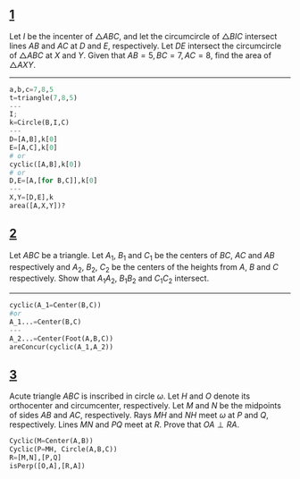 ## [1](https://artofproblemsolving.com/community/c4h2442556_some_nice_geo_i_made)

Let $I$ be the incenter of $\triangle ABC$, and let the circumcircle of $\triangle BIC$ intersect lines $AB$ and $AC$ at $D$ and $E$, respectively. Let $DE$ intersect the circumcircle of $\triangle ABC$ at $X$ and $Y$. Given that $AB=5,\,BC=7,\,AC=8$, find the area of $\triangle AXY$.

---

```python
a,b,c=7,8,5
t=triangle(7,8,5)
---
I;
k=Circle(B,I,C)
---
D=[A,B],k[0]
E=[A,C],k[0]
# or
cyclic([A,B],k[0])
# or
D,E=[A,[for B,C]],k[0]
---
X,Y=[D,E],k
area([A,X,Y])?
```

## [2](https://artofproblemsolving.com/community/c6h2351758_intersecting_lines)

Let $ABC$ be a triangle. Let $A_1$, $B_1$ and $C_1$ be the centers of $BC$, $AC$ and $AB$ respectively and $A_2$, $B_2$, $C_2$ be the centers of the heights from $A$, $B$ and $C$ respectively. Show that $A_1A_2$, $B_1B_2$ and $C_1C_2$ intersect.

---

```python
cyclic(A_1=Center(B,C))
#or
A_1...=Center(B,C)
---
A_2...=Center(Foot(A,B,C))
areConcur(cyclic(A_1,A_2))
```

## [3](https://artofproblemsolving.com/community/c6t48f6h420437_prove_that_oa_and_ra_are_perpendicular)

Acute triangle $ABC$ is inscribed in circle $\omega$. Let $H$ and $O$ denote its orthocenter and circumcenter, respectively. Let $M$ and $N$ be the midpoints of sides $AB$ and $AC$, respectively. Rays $MH$ and $NH$ meet $\omega$ at $P$ and $Q$, respectively. Lines $MN$ and $PQ$ meet at $R$. Prove that $OA\perp RA$.

```python
Cyclic(M=Center(A,B))
Cyclic(P=MH, Circle(A,B,C))
R=[M,N],[P,Q]
isPerp([O,A],[R,A])
```

